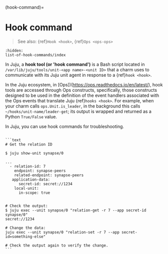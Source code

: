 (hook-command)=
# Hook command

> See also: {ref}`Hook <hook>`, {ref}`Ops <ops-ops>`

```{toctree}
:hidden:
list-of-hook-commands/index
```


In Juju, a **hook tool  (or 'hook command')** is a Bash script located in `/var/lib/juju/tools/unit-<app name>-<unit ID>` that a charm uses to communicate with its Juju unit agent in response to a {ref}`hook <hook>`.

In the Juju ecosystem, in [Ops])(https://ops.readthedocs.io/en/latest/), hook tools are accessed through Ops constructs, specifically, those constructs designed to be used in the definition of the event handlers associated with the Ops events that translate Juju {ref}`hooks <hook>`. For example, when your charm calls `ops.Unit.is_leader`, in the background this calls `~/hooks/unit-name/leader-get`; its output is wrapped and returned as a Python `True/False` value.

In Juju, you can use hook commands for troubleshooting.

````{dropdown} Example: Use relation-get to change relation data

```text
# Get the relation ID

$ juju show-unit synapse/0

...
  - relation-id: 7
    endpoint: synapse-peers
    related-endpoint: synapse-peers
   application-data:
      secret-id: secret://1234
    local-unit:
      in-scope: true


# Check the output:
$ juju exec --unit synapse/0 "relation-get -r 7 --app secret-id synapse/0"
secret://1234

# Change the data:
juju exec --unit synapse/0 "relation-set -r 7 --app secret-id=something-else"

# Check the output again to verify the change.
```

````
